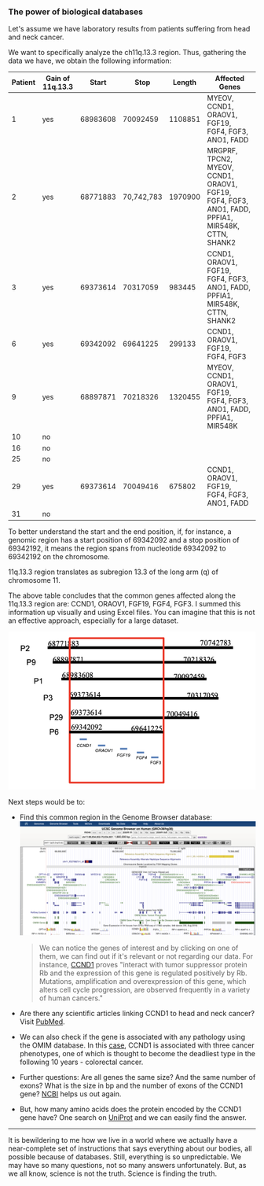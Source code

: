 ### The power of biological databases

Let's assume we have laboratory results from patients suffering from head and neck cancer.

We want to specifically analyze the ch11q.13.3 region. Thus, gathering the data we have, we obtain the following information:

| Patient | Gain of 11q.13.3 | Start    | Stop       | Length  | Affected Genes                                                                                    |
| ------- | ---------------- | -------- | ---------- | ------- | ------------------------------------------------------------------------------------------------- |
| 1       | yes              | 68983608 | 70092459   | 1108851 | MYEOV, CCND1, ORAOV1, FGF19, FGF4, FGF3, ANO1, FADD                                               |
| 2       | yes              | 68771883 | 70,742,783 | 1970900 | MRGPRF, TPCN2, MYEOV, CCND1, ORAOV1, FGF19, FGF4, FGF3, ANO1, FADD, PPFIA1, MIR548K, CTTN, SHANK2 |
| 3       | yes              | 69373614 | 70317059   | 983445  | CCND1, ORAOV1, FGF19, FGF4, FGF3, ANO1, FADD, PPFIA1, MIR548K, CTTN, SHANK2                       |
| 6       | yes              | 69342092 | 69641225   | 299133  | CCND1, ORAOV1, FGF19, FGF4, FGF3                                                                  |
| 9       | yes              | 68897871 | 70218326   | 1320455 | MYEOV, CCND1, ORAOV1, FGF19, FGF4, FGF3, ANO1, FADD, PPFIA1, MIR548K                              |
| 10      | no               |          |            |         |                                                                                                   |
| 16      | no               |          |            |         |                                                                                                   |
| 25      | no               |          |            |         |                                                                                                   |
| 29      | yes              | 69373614 | 70049416   | 675802  | CCND1, ORAOV1, FGF19, FGF4, FGF3, ANO1, FADD                                                      |
| 31      | no               |          |            |         |                                                                                                   |

To better understand the start and the end position, if, for instance, a genomic region has a start position of 69342092 and a stop position of 69342192, it means the region spans from nucleotide 69342092 to 69342192 on the chromosome.

11q.13.3 region translates as subregion 13.3 of the long arm (q) of chromosome 11.

The above table concludes that the common genes affected along the 11q.13.3 region are: CCND1, ORAOV1, FGF19, FGF4, FGF3. I summed this information up visually and using Excel files. You can imagine that this is not an effective approach, especially for a large dataset.

![final_result.png](./images/final_result.png)

Next steps would be to:

- Find this common region in the Genome Browser database:
![genome_br.png](./images/genome_br.png)

  > We can notice the genes of interest and by clicking on one of them, we can find out if it's relevant or not regarding our data. For instance, [CCND1](https://genome.ucsc.edu/cgi-bin/hgGene?hgg_gene=ENST00000227507.3&hgg_chrom=chr11&hgg_start=69641155&hgg_end=69654474&hgg_type=knownGene&db=hg38) proves "interact with tumor suppressor protein Rb and the expression of this gene is regulated positively by Rb. Mutations, amplification and overexpression of this gene, which alters cell cycle progression, are observed frequently in a variety of human cancers."

- Are there any scientific articles linking CCND1 to head and neck cancer? Visit [PubMed](https://pubmed.ncbi.nlm.nih.gov/?term=head+and+neck+cancer+ccnd1).

- We can also check if the gene is associated with any pathology using the OMIM database. In this [case](https://www.omim.org/entry/168461?search=CCND1&highlight=ccnd1), CCND1 is associated with three cancer phenotypes, one of which is thought to become the deadliest type in the following 10 years - colorectal cancer.

- Further questions: Are all genes the same size? And the same number of exons? What is the size in bp and the number of exons of the CCND1 gene? [NCBI](https://www.ncbi.nlm.nih.gov/search/all/?term=CCND1) helps us out again.

- But, how many amino acids does the protein encoded by the CCND1 gene have? One search on [UniProt](https://www.uniprot.org/uniprotkb/P24385/entry) and we can easily find the answer.

---

It is bewildering to me how we live in a world where we actually have a near-complete set of instructions that says everything about our bodies, all possible because of databases. Still, everything is so unpredictable. We may have so many questions, not so many answers unfortunately. But, as we all know, science is not the truth. Science is finding the truth.
